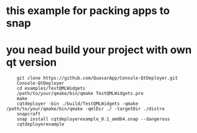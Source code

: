 # this example for packing apps to snap 

# you nead build your project with own qt version

```
    git clone https://github.com/QuasarApp/Console-QtDeployer.git
    Console-QtDeployer
    cd examples/TestQMLWidgets
    /path/to/your/qmake/bin/qmake TestQMLWidgets.pro
    make 
    cqtdeployer -bin ./build/TestQMLWidgets -qmake /path/to/your/qmake/bin/qmake -qmlDir ./ -targetDir ./distro
    snapcraft
    snap install cqtdeployerexample_0.1_amd64.snap --dangerous
    cqtdeployerexample
``` 
